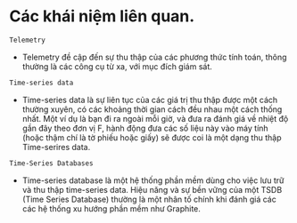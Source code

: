 # Các khái niệm liên quan.

```sh
Telemetry
```

- Telemetry đề cập đến sự thu thập của các phương thức tính toán, thông thường là các công cụ từ xa, với mục đích giám sát.

```sh
Time-series data
```

- Time-series data là sự liên tục của các giá trị thu thập được một cách thường xuyên, có các khoảng thời gian cách đều nhau một 
cách thống nhất. Một ví dụ là bạn đi ra ngoài mỗi giờ, và đưa ra đánh giá về nhiệt độ gần đây theo đơn vị F, hành động đưa các số liệu 
này vào máy tính (hoặc thậm chí là tờ phiếu hoặc giấy) sẽ được coi là một dạng thu thập Time-serires data.

```sh
Time-Series Databases
```

- Time-series database là một hệ thống phần mềm dùng cho việc lưu trữ và thu thập time-series data. Hiệu năng và sự bền vững của một 
TSDB (Time Series Database) thường là một nhân tố chính khi đánh giá các các hệ thống xu hướng phần mềm như Graphite.
